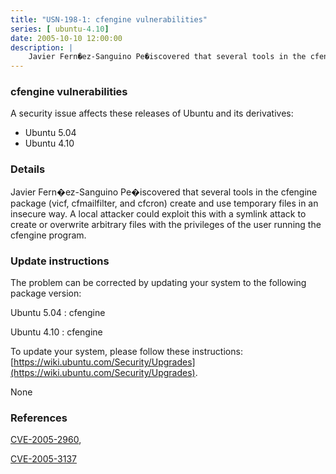 ```yaml
---
title: "USN-198-1: cfengine vulnerabilities"
series: [ ubuntu-4.10]
date: 2005-10-10 12:00:00
description: |
    Javier Fern�ez-Sanguino Pe�iscovered that several tools in the cfengine package (vicf, cfmailfilter, and cfcron) create and use temporary files in an insecure way. A local attacker could exploit this with a symlink attack to create or overwrite arbitrary files with the privileges of the user running the cfengine program.
--- 
```

 
 


### cfengine vulnerabilities

A security issue affects these releases of Ubuntu and its derivatives:

* Ubuntu 5.04
* Ubuntu 4.10

### Details

Javier Fern�ez-Sanguino Pe�iscovered that several tools in the cfengine package (vicf, cfmailfilter, and cfcron) create and use temporary files in an insecure way. A local attacker could exploit this with a symlink attack to create or overwrite arbitrary files with the privileges of the user running the cfengine program.

### Update instructions

The problem can be corrected by updating your system to the following package version:

Ubuntu 5.04
 : cfengine 

Ubuntu 4.10
 : cfengine 

To update your system, please follow these instructions: [https://wiki.ubuntu.com/Security/Upgrades](https://wiki.ubuntu.com/Security/Upgrades).

None

### References

 
 [CVE-2005-2960](http://people.ubuntu.com/~ubuntu-security/cve/CVE-2005-2960), 

 [CVE-2005-3137](http://people.ubuntu.com/~ubuntu-security/cve/CVE-2005-3137)
 

